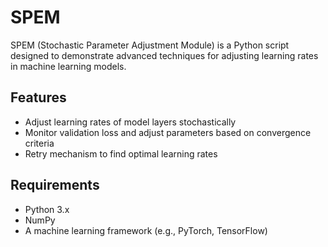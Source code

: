 # SPEM

SPEM (Stochastic Parameter Adjustment Module) is a Python script designed to demonstrate advanced techniques for adjusting learning rates in machine learning models.

## Features

- Adjust learning rates of model layers stochastically
- Monitor validation loss and adjust parameters based on convergence criteria
- Retry mechanism to find optimal learning rates

## Requirements

- Python 3.x
- NumPy
- A machine learning framework (e.g., PyTorch, TensorFlow)

